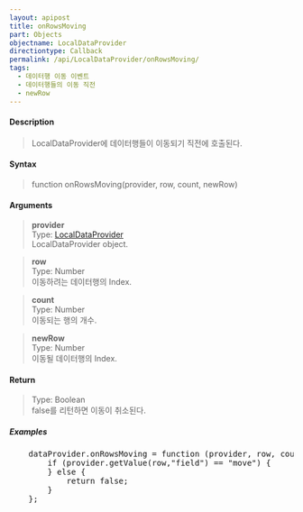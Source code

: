 ```yaml
---
layout: apipost
title: onRowsMoving
part: Objects
objectname: LocalDataProvider
directiontype: Callback
permalink: /api/LocalDataProvider/onRowsMoving/
tags:
  - 데이터행 이동 이벤트
  - 데이터행들의 이동 직전
  - newRow
---
```



#### Description

> LocalDataProvider에 데이터행들이 이동되기 직전에 호출된다.

#### Syntax

> function onRowsMoving(provider, row, count, newRow)

#### Arguments

> **provider**  
> Type: [LocalDataProvider](/api/LocalDataProvider/)  
> LocalDataProvider object.  

> **row**  
> Type: Number  
> 이동하려는 데이터행의 Index.  

> **count**  
> Type: Number  
> 이동되는 행의 개수.  

> **newRow**  
> Type: Number  
> 이동될 데이터행의 Index.

#### Return

> Type: Boolean  
> false를 리턴하면 이동이 취소된다.  

##### Examples 

<pre class="prettyprint">
    dataProvider.onRowsMoving = function (provider, row, count, newRow) {
        if (provider.getValue(row,"field") == "move") {
        } else {
            return false;
        }
    };
</pre>

